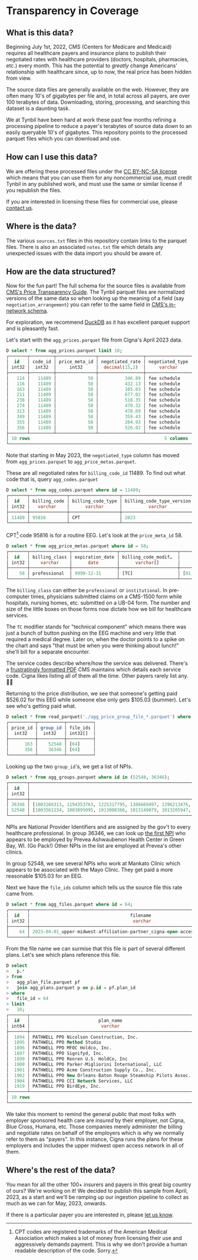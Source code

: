 # Transparency in Coverage

## What is this data?

Beginning July 1st, 2022, CMS (Centers for Medicare and Medicaid) requires all healthcare payers and insurance plans to publish their negotiated rates with healthcare providers (doctors, hospitals, pharmacies, etc.) every month. This has the potential to _greatly_ change Americans' relationship with healthcare since, up to now, the real price has been hidden from view.

The source data files are generally available on the web. However, they are often many 10's of gigabytes per file and, in total across all payers, are over 100 terabytes of data. Downloading, storing, processing, and searching this dataset is a daunting task.

We at Tynbil have been hard at work these past few months refining a processing pipeline to reduce a payer's terabytes of source data down to an easily queryable 10's of gigabytes. This repository points to the processed parquet files which you can download and use.

## How can I use this data?

We are offering these processed files under the [CC BY-NC-SA license](https://creativecommons.org/licenses/by-nc-sa/4.0/) which means that you can use them for any noncommercial use, must credit Tynbil in any published work, and must use the same or similar license if you republish the files.

If you are interested in licensing these files for commercial use, please [contact us](mailto:brendan@tynbil.com).

## Where is the data?

The various `sources.txt` files in this repository contain links to the parquet files. There is also an associated `notes.txt` file which details any unexpected issues with the data import you should be aware of.

## How are the data structured?

Now for the fun part! The full schema for the source files is available from [CMS's Price Transparency Guide](https://github.com/CMSgov/price-transparency-guide/). The Tynbil parquet files are normalized versions of the same data so when looking up the meaning of a field (say `negotiation_arrangement`) you can refer to the same field in [CMS's in-network schema](https://github.com/CMSgov/price-transparency-guide/tree/master/schemas/in-network-rates).

For exploration, we recommend [DuckDB](https://duckdb.org/) as it has excellent parquet support and is pleasantly fast.

Let's start with the `agg_prices.parquet` file from Cigna's April 2023 data.

```sql
D select * from agg_prices.parquet limit 10;
┌───────┬─────────┬───────────────┬─────────────────┬─────────────────┐
│  id   │ code_id │ price_meta_id │ negotiated_rate │ negotiated_type │
│ int32 │  int32  │     int32     │  decimal(15,2)  │     varchar     │
├───────┼─────────┼───────────────┼─────────────────┼─────────────────┤
│   114 │   11489 │            58 │          346.89 │ fee schedule    │
│   116 │   11489 │            58 │          432.13 │ fee schedule    │
│   163 │   11489 │            58 │          105.03 │ fee schedule    │
│   211 │   11489 │            58 │          677.02 │ fee schedule    │
│   238 │   11489 │            58 │          518.35 │ fee schedule    │
│   274 │   11489 │            58 │          470.32 │ fee schedule    │
│   313 │   11489 │            58 │          478.69 │ fee schedule    │
│   349 │   11489 │            58 │          359.43 │ fee schedule    │
│   355 │   11489 │            58 │          204.93 │ fee schedule    │
│   356 │   11489 │            58 │          526.02 │ fee schedule    │
├───────┴─────────┴───────────────┴─────────────────┴─────────────────┤
│ 10 rows                                                   5 columns │
└─────────────────────────────────────────────────────────────────────┘
```

Note that starting in May 2023, the `negotiated_type` column has moved from `agg_prices.parquet` to `agg_price_metas.parquet`.

These are all negotiated rates for `billing_code_id` 11489. To find out what code that is, query `agg_codes.parquet`

```sql
D select * from agg_codes.parquet where id = 11489;
┌───────┬──────────────┬───────────────────┬───────────────────────────┬─────────────────────────┐
│  id   │ billing_code │ billing_code_type │ billing_code_type_version │ negotiation_arrangement │
│ int32 │   varchar    │      varchar      │          varchar          │         varchar         │
├───────┼──────────────┼───────────────────┼───────────────────────────┼─────────────────────────┤
│ 11489 │ 95816        │ CPT               │ 2023                      │ ffs                     │
└───────┴──────────────┴───────────────────┴───────────────────────────┴─────────────────────────┘
```

CPT[^1] code 95816 is for a routine EEG. Let's look at the `price_meta_id` 58.

[^1]: CPT codes are registered trademarks of the American Medical Association which makes a lot of money from licensing their use and aggressively demands payment. This is why we don't provide a human readable description of the code. Sorry.

```sql
D select * from agg_price_metas.parquet where id = 58;
┌───────┬───────────────┬─────────────────┬──────────────────────┬────────────────────────────────────────────────────────────────────────────────┐
│  id   │ billing_class │ expiration_date │ billing_code_modif…  │                                  service_code                                  │
│ int32 │    varchar    │      date       │      varchar[]       │                                   varchar[]                                    │
├───────┼───────────────┼─────────────────┼──────────────────────┼────────────────────────────────────────────────────────────────────────────────┤
│    58 │ professional  │ 9999-12-31      │ [TC]                 │ [01, 02, 03, 04, 05, 06, 07, 08, 09, 10, 11, 12, 13, 14, 15, 16, 17, 18, 19,…  │
└───────┴───────────────┴─────────────────┴──────────────────────┴────────────────────────────────────────────────────────────────────────────────┘
```

The `billing_class` can either be `professional` or `institutional`. In pre-computer times, physicians submitted claims on a CMS-1500 form while hospitals, nursing homes, etc. submitted on a UB-04 form. The number and size of the little boxes on those forms now dictate how we bill for healthcare services.

The `TC` modifier stands for "technical component" which means there was just a bunch of button pushing on the EEG machine and very little that required a medical degree. Later on, when the doctor points to a spike on the chart and says "that must be when you were thinking about lunch!" she'll bill for a separate encounter.

The service codes describe where/how the service was delivered. There's a [frustratingly formatted PDF](https://www.cms.gov/medicare/medicare-fee-for-service-payment/physicianfeesched/downloads/website-pos-database.pdf) CMS maintains which details each service code. Cigna likes listing all of them all the time. Other payers rarely list any. 🤷‍♂️

Returning to the price distribution, we see that someone's getting paid $526.02 for this EEG while someone else only gets $105.03 (bummer). Let's see who's getting paid what.

```sql
D select * from read_parquet('./agg_price_group_file_*.parquet') where price_id in (163, 356) order by price_id;
┌──────────┬──────────┬──────────┐
│ price_id │ group_id │ file_ids │
│  int32   │  int32   │ int32[]  │
├──────────┼──────────┼──────────┤
│      163 │    52548 │ [64]     │
│      356 │    36346 │ [64]     │
└──────────┴──────────┴──────────┘
```

Looking up the two `group_id`'s, we get a list of NPIs.

```sql
D select * from agg_groups.parquet where id in (52548, 36346);
┌───────┬─────────────────────────────────────────────────────────────────────────────────────────────────────────────────────────────────────────┐
│  id   │                                                                  npis                                                                   │
│ int32 │                                                                 int32[]                                                                 │
├───────┼─────────────────────────────────────────────────────────────────────────────────────────────────────────────────────────────────────────┤
│ 36346 │ [1003266313, 1194353763, 1225317795, 1386669497, 1396213476, 1396354320, 1427032127, 1447245840, 1467403287, 1477821445, 1497861983, …  │
│ 52548 │ [1003561234, 1003895095, 1013008366, 1013149079, 1013205947, 1013995034, 1013995042, 1013996941, 1023320645, 1023471406, 1023767753, …  │
└───────┴─────────────────────────────────────────────────────────────────────────────────────────────────────────────────────────────────────────┘
```

NPIs are National Provider Identifiers and are assigned by the gov't to every healthcare professional. In group 36346, we can look up [the first NPI](https://npiregistry.cms.hhs.gov/provider-view/1003266313) who appears to be employed by Prevea Ashwaubenon Health Center in Green Bay, WI. (Go Pack!) Other NPIs in the list are employed at Prevea's other clinics.

In group 52548, we see several NPIs who work at Mankato Clinic which appears to be associated with the Mayo Clinic. They get paid a more reasonable $105.03 for an EEG.

Next we have the `file_ids` column which tells us the source file this rate came from.

```sql
D select * from agg_files.parquet where id = 64;
┌───────┬─────────────────────────────────────────────────────────────────────────────────────┐
│  id   │                                      filename                                       │
│ int32 │                                       varchar                                       │
├───────┼─────────────────────────────────────────────────────────────────────────────────────┤
│    64 │ 2023-04-01_upper-midwest-affiliation-partner_cigna-open-access_in-network-rates.zip │
└───────┴─────────────────────────────────────────────────────────────────────────────────────┘
```

From the file name we can surmise that this file is part of several different plans. Let's see which plans reference this file.

```sql
D select
>   p.*
> from
>   agg_plan_file.parquet pf
>   join agg_plans.parquet p on p.id = pf.plan_id
> where
>   file_id = 64
> limit
>   10;
┌───────┬──────────────────────────────────────────────────────────────┬──────────────┬───────────┬──────────────────┐
│  id   │                          plan_name                           │ plan_id_type │  plan_id  │ plan_market_type │
│ int64 │                           varchar                            │   varchar    │  varchar  │     varchar      │
├───────┼──────────────────────────────────────────────────────────────┼──────────────┼───────────┼──────────────────┤
│  1894 │ PATHWELL PPO Nicolson Construction, Inc.                     │ ein          │ 900026476 │ group            │
│  1895 │ PATHWELL PPO Method Studio                                   │ ein          │ 800138187 │ group            │
│  1896 │ PATHWELL PPO MFOC Holdco, Inc.                               │ ein          │ 454078144 │ group            │
│  1897 │ PATHWELL PPO Signifyd, Inc.                                  │ ein          │ 453073312 │ group            │
│  1899 │ PATHWELL PPO Renren U.S. HoldCo, Inc                         │ ein          │ 822062432 │ group            │
│  1900 │ PATHWELL PPO Parker-Migliorini International, LLC            │ ein          │ 453860089 │ group            │
│  1901 │ PATHWELL PPO Acme Construction Supply Co., Inc.              │ ein          │ 930805825 │ group            │
│  1902 │ PATHWELL PPO New Orleans-Baton Rouge Steamship Pilots Assoc. │ ein          │ 720389381 │ group            │
│  1904 │ PATHWELL PPO CCI Network Services, LLC                       │ ein          │ 870709990 │ group            │
│  1919 │ PATHWELL PPO BirdEye, Inc.                                   │ ein          │ 454836337 │ group            │
├───────┴──────────────────────────────────────────────────────────────┴──────────────┴───────────┴──────────────────┤
│ 10 rows                                                                                                  5 columns │
└────────────────────────────────────────────────────────────────────────────────────────────────────────────────────┘
```

We take this moment to remind the general public that most folks with employer sponsored health care are _insured_ by their employer, not Cigna, Blue Cross, Humana, etc. Those companies merely administer the billing and negotiate rates on behalf of the employers which is why we normally refer to them as "payers". In this instance, Cigna runs the plans for these employers and includes the upper midwest open access network in all of them.

## Where's the rest of the data?

You mean for all the other 100+ insurers and payers in this great big country of ours? We're working on it! We decided to publish this sample from April, 2023, as a start and we'll be ramping up our ingestion pipeline to collect as much as we can for May, 2023, onwards.

If there is a particular payer you are interested in, please [let us know](mailto:brendan@tynbil.com).

